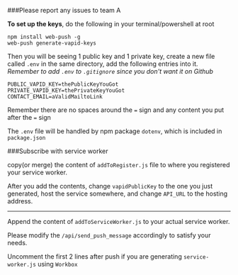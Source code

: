 ###Please report any issues to team A

**To set up the keys**, do the following in your terminal/powershell at root

```
npm install web-push -g
web-push generate-vapid-keys
```

Then you will be seeing 1 public key and 1 private key, create a new file called `.env` in the same directory, add the following entries into it. *Remember to add `.env` to `.gitignore` since you don't want it on Github*

```
PUBLIC_VAPID_KEY=thePublicKeyYouGot
PRIVATE_VAPID_KEY=thePrivateKeyYouGot
CONTACT_EMAIL=aValidMailtoLink
```

Remember there are no spaces around the `=` sign and any content you put after the `=` sign

The `.env` file will be handled by npm package `dotenv`, which is included in `package.json`


###Subscribe with service worker

copy(or merge) the content of `addToRegister.js` file to where you registered your service worker.

After you add the contents, change `vapidPublicKey` to the one you just generated, host the service somewhere, and change `API_URL` to the hosting address.

-----------------------

Append the content of `addToServiceWorker.js` to your actual service worker.

Please modify the `/api/send_push_message` accordingly to satisfy your needs.

Uncomment the first 2 lines after push if you are generating `service-worker.js` using `Workbox`
